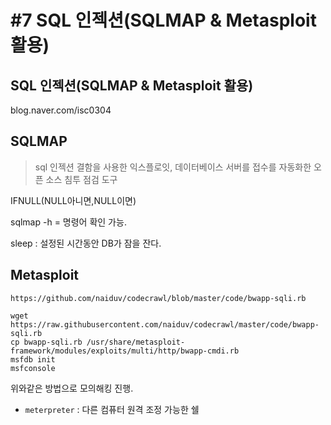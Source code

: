 #7 SQL 인젝션(SQLMAP & Metasploit 활용)
======================================

## SQL 인젝션(SQLMAP & Metasploit 활용) 

blog.naver.com/isc0304

## SQLMAP
> sql 인젝션 결함을 사용한 익스플로잇, 데이터베이스 서버를 접수를 자동화한 오픈 소스 침투 점검 도구

IFNULL(NULL아니면,NULL이면)

sqlmap -h = 명령어 확인 가능.

sleep : 설정된 시간동안 DB가 잠을 잔다.

## Metasploit
```
https://github.com/naiduv/codecrawl/blob/master/code/bwapp-sqli.rb

wget https://raw.githubusercontent.com/naiduv/codecrawl/master/code/bwapp-sqli.rb  
cp bwapp-sqli.rb /usr/share/metasploit-framework/modules/exploits/multi/http/bwapp-cmdi.rb  
msfdb init  
msfconsole  
````

위와같은 방법으로 모의해킹 진행.

* `meterpreter` : 다른 컴퓨터 원격 조정 가능한 쉘
